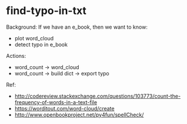 # find-typo-in-txt
Background:
If we have an e_book, then we want to know:
- plot word_cloud
- detect typo in e_book

Actions:
- word_count -> word_cloud
- word_count -> build dict -> export typo

Ref:
- http://codereview.stackexchange.com/questions/103773/count-the-frequency-of-words-in-a-text-file
- https://worditout.com/word-cloud/create
- http://www.openbookproject.net/py4fun/spellCheck/
